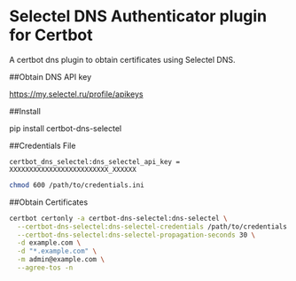 Selectel DNS Authenticator plugin for Certbot
==============================================
A certbot dns plugin to obtain certificates using Selectel DNS.

##Obtain DNS API key

https://my.selectel.ru/profile/apikeys

##Install

pip install certbot-dns-selectel

##Credentials File

```
certbot_dns_selectel:dns_selectel_api_key = XXXXXXXXXXXXXXXXXXXXXXXXX_XXXXXX
```

```bash
chmod 600 /path/to/credentials.ini
```

##Obtain Certificates

```bash
certbot certonly -a certbot-dns-selectel:dns-selectel \
  --certbot-dns-selectel:dns-selectel-credentials /path/to/credentials.ini \
  --certbot-dns-selectel:dns-selectel-propagation-seconds 30 \
  -d example.com \
  -d "*.example.com" \
  -m admin@example.com \
  --agree-tos -n
```
